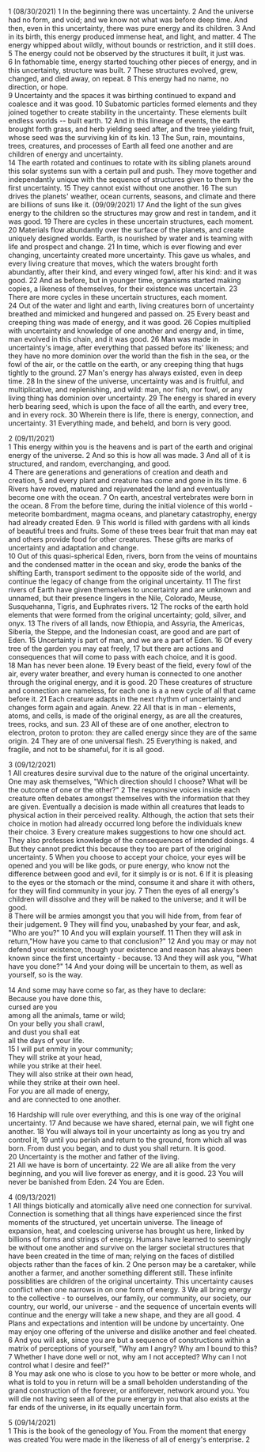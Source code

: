 1 (08/30/2021) 
1 In the beginning there was uncertainty. 2 And the universe had no form, and void; and we know not what was before deep time. And then, even in this uncertainty, there was pure energy and its children. 3 And in its birth, this energy produced immense heat, and light, and matter. 4 The energy whipped about wildly, without bounds or restriction, and it still does. 5 The energy could not be observed by the structures it built, it just was.  
6 In fathomable time, energy started touching other pieces of energy, and in this uncertainty, structure was built. 7 These structures evolved, grew, changed, and died away, on repeat. 8 This energy had no name, no direction, or hope.  
9 Uncertainty and the spaces it was birthing continued to expand and coalesce and it was good. 10 Subatomic particles formed elements and they joined together to create stability in the uncertainty. These elements built endless worlds -- built earth.  12 And in this lineage of events, the earth brought forth grass, and herb yielding seed after, and the tree yielding fruit, whose seed was the surviving kin of its kin. 13 The Sun, rain, mountains, trees, creatures, and processes of Earth all feed one another and are children of energy and uncertainty.  
14 The earth rotated and continues to rotate with its sibling planets around this solar systems sun with a certain pull and push. They move together and independantly unique with the sequence of structures given to them by the first uncertainty. 15 They cannot exist without one another. 16 The sun drives the planets' weather, ocean currents, seasons, and climate and there are billions of suns like it. (09/09/2021) 17 And the light of the sun gives energy to the children so the structures may grow and rest in tandem, and it was good. 19 There are cycles in these uncertain structures, each moment.  
20 Materials flow abundantly over the surface of the planets, and create uniquely designed worlds. Earth, is nourished by water and is teaming with life and prospect and change. 21 In time, which is ever flowing and ever changing, uncertainty created more uncertainty. This gave us whales, and every living creature that moves, which the waters brought forth abundantly, after their kind, and every winged fowl, after his kind: and it was good. 22 And as before, but in younger time, organisms started making copies, a likeness of themselves, for their existence was uncertain. 23 There are more cycles in these uncertain structures, each moment.  
24 Out of the water and light and earth, living creatures born of uncertainty breathed and mimicked and hungered and passed on. 25 Every beast and creeping thing was made of energy, and it was good. 26 Copies multiplied with uncertainty and knowledge of one another and energy and, in time, man evolved in this chain, and it was good. 26 Man was made in uncertainty's image, after everything that passed before its' likeness; and they have no more dominion over the world than the fish in the sea, or the fowl of the air, or the cattle on the earth, or any creeping thing that hugs tightly to the ground. 27 Man's energy has always existed, even in deep time. 28 In the sinew of the universe, uncertainty was and is fruitful, and multiplicative, and replenishing, and wild: man, nor fish, nor fowl, or any living thing has dominion over uncertainty. 29 The energy is shared in every herb bearing seed, which is upon the face of all the earth, and every tree, and in every rock. 30 Wherein there is life, there is energy, connection, and uncertainty. 31 Everything made, and beheld, and born is very good.  


2 (09/11/2021)  
1 This energy within you is the heavens and is part of the earth and original energy of the universe. 2 And so this is how all was made. 3 And all of it is structured, and random, everchanging, and good.  
4 There are generations and generations of creation and death and creation, 5 and every plant and creature has come and gone in its time. 6 Rivers have roved, matured and rejuvenated the land and eventually become one with the ocean. 7 On earth, ancestral vertebrates were born in the ocean. 8 From the before time, during the initial violence of this world - meteorite bombardment, magma oceans, and planetary catastrophy, energy had already created Eden. 9 This world is filled with gardens with all kinds of beautiful trees and fruits. Some of these trees bear fruit that man may eat and others provide food for other creatures. These gifts are marks of uncertainty and adaptation and change.  
10 Out of this quasi-spherical Eden, rivers, born from the veins of mountains and the condensed matter in the ocean and sky, erode the banks of the shifting Earth, transport sediment to the opposite side of the world, and continue the legacy of change from the original uncertainty. 11 The first rivers of Earth have given themselves to uncertainty and are unknown and unnamed, but their presence lingers in the Nile, Colorado, Meuse, Susquehanna, Tigris, and Euphrates rivers. 12 The rocks of the earth hold elements that were formed from the original uncertainty; gold, silver, and onyx. 13 The rivers of all lands, now Ethiopia, and Assyria, the Americas, Siberia, the Steppe, and the Indonesian coast, are good and are part of Eden. 15 Uncertainty is part of man, and we are a part of Eden. 16 Of every tree of the garden you may eat freely, 17 but there are actions and consequences that will come to pass with each choice, and it is good.  
18 Man has never been alone. 19 Every beast of the field, every fowl of the air, every water breather, and every human is connected to one another through the original energy, and it is good. 20 These creatures of structure and connection are nameless, for each one is a a new cycle of all that came before it. 21 Each creature adapts in the next rhythm of uncertainty and changes form again and again. Anew. 22 All that is in man - elements, atoms, and cells, is made of the original energy, as are all the creatures, trees, rocks, and sun. 23 All of these are of one another, electron to electron, proton to proton: they are called energy since they are of the same origin. 24 They are of one universal flesh. 25 Everything is naked, and fragile, and not to be shameful, for it is all good.  


3 (09/12/2021)  
1 All creatures desire survival due to the nature of the original uncertainty. One may ask themselves, "Which direction should I choose? What will be the outcome of one or the other?" 2 The responsive voices inside each creature often debates amongst themselves with the information that they are given. Eventually a decision is made within all creatures that leads to physical action in their perceived reality. Although, the action that sets their choice in motion had already occurred long before the individuals knew their choice. 3 Every creature makes suggestions to how one should act. They also  professes knowledge of the consequences of intended doings. 4 But they cannot predict this because they too are part of the original uncertainty. 5 When you choose to accept your choice, your eyes will be opened and you will be like gods, or pure energy, who know not the difference between good and evil, for it simply is or is not. 6 If it is pleasing to the eyes or the stomach or the mind, consume it and share it with others, for they will find community in your joy. 7 Then the eyes of all energy's children will dissolve and they will be naked to the universe; and it will be good.  
8 There will be armies amongst you that you will hide from, from fear of their judgement. 9 They will find you, unabashed by your fear, and ask, "Who are you?" 10 And you will explain yourself. 11 Then they will ask in return,"How have you came to that conclusion?" 12 And you may or may not defend your existence, though your existence and reason has always been known since the first uncertainty - because. 13 And they will ask you, "What have you done?" 14 And your doing will be uncertain to them, as well as yourself, so is the way.  

14 And some may have come so far, as they have to declare:  
Because you have done this,  
cursed are you  
among all the animals, tame or wild;  
On your belly you shall crawl,  
and dust you shall eat  
all the days of your life.  
15 I will put enmity in your community;  
They will strike at your head,  
while you strike at their heel.  
They will also strike at their own head,  
while they strike at their own heel.  
For you are all made of energy,  
and are connected to one another.  

16 Hardship will rule over everything, and this is one way of the original uncertainty. 17 And because we have shared, eternal pain, we will fight one another. 18 You will always toil in your uncertainty as long as you try and control it, 19 until you perish and return to the ground, from which all was born. From dust you began, and to dust you shall return. It is good.  
20 Uncertainty is the mother and father of the living.  
21 All we have is born of uncertainty. 22 We are all alike from the very beginning, and you will live forever as energy, and it is good. 23 You will never be banished from Eden. 24 You are Eden.

4 (09/13/2021)  
1 All things biotically and atomically alive need one connection for survival. Connection is something that all things have experienced since the first moments of the structured, yet uncertain universe. The lineage of expansion, heat, and coelescing universe has brought us here, linked by billions of forms and strings of energy. Humans have learned to seemingly be without one another and survive on the larger societal structures that have been created in the time of man; relying on the faces of distilled objects rather than the faces of kin. 2 One person may be a caretaker, while another a farmer, and another something different still. These infinite possiblities are children of the original uncertainty. This uncertainty causes conflict when one narrows in on one form of energy. 3 We all bring energy to the collective - to ourselves, our family, our community, our society, our country, our world, our universe - and the sequence of uncertain events will continue and the energy will take a new shape, and they are all good. 4 Plans and expectations and intention will be undone by uncertainty. One may enjoy one offering of the universe and dislike another and feel cheated.  
6 And you will ask, since you are but a sequence of constructions within a matrix of perceptions of yourself, "Why am I angry? Why am I bound to this? 7 Whether I have done well or not, why am I not accepted? Why can I not control what I desire and feel?"  
8 You may ask one who is close to you how to be better or more whole, and what is told to you in return will be a small beholden understanding of the grand construction of the forever, or antiforever, network around you. You will die not having seen all of the pure energy in you that also exists at the far ends of the universe, in its equally uncertain form.  
  
5 (09/14/2021)  
1 This is the book of the geneology of You. From the moment that energy was created You were made in the likeness of all of energy's enterprise. 2
